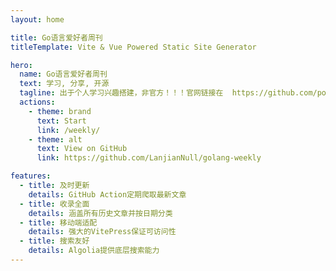 ```yaml
---
layout: home

title: Go语言爱好者周刊
titleTemplate: Vite & Vue Powered Static Site Generator

hero:
  name: Go语言爱好者周刊
  text: 学习, 分享, 开源
  tagline: 出于个人学习兴趣搭建，非官方！！！官网链接在  https://github.com/polaris1119/golangweekly/  项目大部分参考 https://github.com/plantree/ruanyf-weekly 学习
  actions:
    - theme: brand
      text: Start
      link: /weekly/
    - theme: alt
      text: View on GitHub
      link: https://github.com/LanjianNull/golang-weekly

features:
  - title: 及时更新
    details: GitHub Action定期爬取最新文章
  - title: 收录全面
    details: 涵盖所有历史文章并按日期分类
  - title: 移动端适配
    details: 强大的VitePress保证可访问性
  - title: 搜索友好
    details: Algolia提供底层搜索能力
---
```

